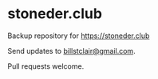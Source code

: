 # stoneder.club

Backup repository for https://stoneder.club

Send updates to billstclair@gmail.com.

Pull requests welcome.

